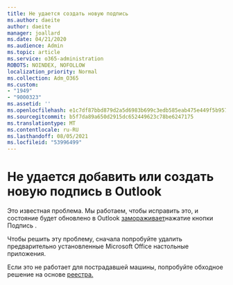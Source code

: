 ```yaml
---
title: Не удается создать новую подпись
ms.author: daeite
author: daeite
manager: joallard
ms.date: 04/21/2020
ms.audience: Admin
ms.topic: article
ms.service: o365-administration
ROBOTS: NOINDEX, NOFOLLOW
localization_priority: Normal
ms.collection: Adm_O365
ms.custom:
- "1949"
- "9000323"
ms.assetid: ''
ms.openlocfilehash: e1c7df87bbd879d2a5d6983b699c3edb585eab475e449f5b95775927d704361e
ms.sourcegitcommit: b5f7da89a650d2915dc652449623c78be6247175
ms.translationtype: MT
ms.contentlocale: ru-RU
ms.lasthandoff: 08/05/2021
ms.locfileid: "53996499"
---
```

# <a name="cannot-add-or-create-a-new-signature-in-outlook"></a>Не удается добавить или создать новую подпись в Outlook

Это известная проблема. Мы работаем, чтобы исправить это, и состояние будет обновлено в Outlook [замораживает](https://support.office.com/article/c70b36c2-66ca-401c-ab45-f29a46495d02)нажатие кнопки Подпись .

Чтобы решить эту проблему, сначала попробуйте удалить предварительно установленные Microsoft Office настольные приложения. [](https://support.office.com/article/c70b36c2-66ca-401c-ab45-f29a46495d02) 

Если это не работает для пострадавшей машины, попробуйте обходное решение на основе [реестра.](https://support.office.com/article/c70b36c2-66ca-401c-ab45-f29a46495d02)